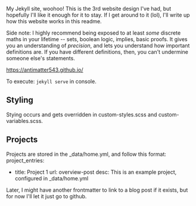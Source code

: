 My Jekyll site, woohoo! This is the 3rd website design I've had, but hopefully I'll like it enough for it to stay. If I get around to it (lol), I'll write up how this website works in this readme.

Side note: I highly recommend being exposed to at least *some* discrete maths in your lifetime -- sets, boolean logic, implies, basic proofs. It gives you an understanding of *precision*, and lets you understand how important definitions are. If you have different definitions, then, you can't undermine someone else's statements.

https://antimatter543.github.io/


To execute:
`jekyll serve` in console.

## Styling
Stying occurs and gets overridden in custom-styles.scss and custom-variables.scss.

## Projects
Projects are stored in the _data/home.yml, and follow this format:
project_entries:
  - title: Project 1
    url: overview-post
    desc: This is an example project, configured in _data/home.yml

Later, I might have another frontmatter to link to a blog post if it exists, but for now I'll let it just go to github.
